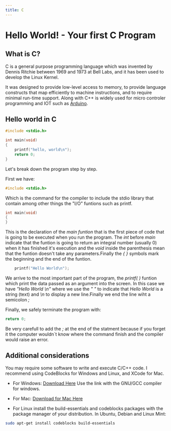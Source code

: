 ```yaml
---
title: C
---
```


# Hello World! - Your first C Program

## What is C?

C is a general purpose programming language which was invented by Dennis Ritchie between 1969 and 1973 at Bell Labs, and it has been used to develop the Linux Kernel. 

It was designed to provide low-level access to memory, to provide language constructs that map efficiently to machine instructions, and to require minimal run-time support. Along with C++ is widely used for micro controler programming and IOT such as [Arduino](https://www.arduino.cc/).

 ## Hello world in C
```C
#include <stdio.h>

int main(void)
{
    printf("hello, world\n");
    return 0;
}
```

Let's break down the program step by step.

First we have:
```C
#include <stdio.h>
```
Which is the command for the compiler to include the stdio library that contain among other things the "I/O" funtions such as printf.

```C
int main(void)
{
}
```
 This is the declaration of the *main funtion* that is the first piece of code that is going to be executed when you run the program. The *int* before *main* indicate that the funtion is going to return an integral number (usually 0) when it has finished it's execution and the *void* inside the parenthesis mean that the funtion doesn't take any parameters.Finally the *{ }* symbols mark the beginning and the end of the funtion.
```C
    printf("Hello World\n");
```
We arrive to the most important part of the program, the *printf( )* funtion which print the data passed as an argument into the screen.
In this case we have *"Hello World \n"* where we use the *" "* to indicate that *Hello World* is a string (text) and *\n* to display a new line.Finally we end the line wiht a semicolon *;*

Finally, we safely terminate the program with:

```C
return 0;
```

Be very carefull to add the *;* at the end of the statment because if you forget it the computer wouldn´t know where the command finish and the compiler would raise an error.

## Additional considerations

You may require some software to write and execute C/C++ code. I recommend using CodeBlocks for Windows and Linux, and XCode for Mac.

 * For Windows: [Download Here](http://www.codeblocks.org/downloads/26)
 Use the link with the GNU/GCC compiler for windows.

* For Mac: [Download for Mac Here](https://developer.apple.com/xcode/)

* For Linux install the build-essentials and codeblocks packages with the package manager of your distribution. In Ubuntu, Debian and Linux Mint:
```bash
sudo apt-get install codeblocks build-essentials
```

